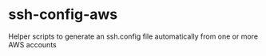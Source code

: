ssh-config-aws
==============

Helper scripts to generate an ssh.config file automatically from one or more AWS accounts
